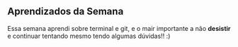 ## Aprendizados da Semana

Essa semana aprendi sobre terminal e git, e o mair importante a não **desistir** e continuar tentando mesmo tendo algumas dúvidas!! :)